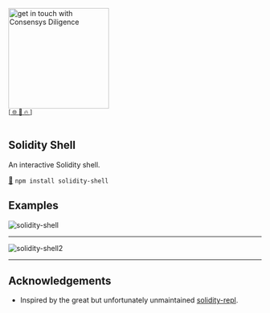 [<img width="200" alt="get in touch with Consensys Diligence" src="https://user-images.githubusercontent.com/2865694/56826101-91dcf380-685b-11e9-937c-af49c2510aa0.png">](https://diligence.consensys.net)<br/>
<sup>
[[  🌐  ](https://diligence.consensys.net)  [  📩  ](https://github.com/ConsenSys/vscode-solidity-doppelganger/blob/master/mailto:diligence@consensys.net)  [  🔥  ](https://consensys.github.io/diligence/)]
</sup><br/><br/>


## Solidity Shell

An interactive Solidity shell.

[💾](https://www.npmjs.com/package/solidity-shell) `npm install solidity-shell` 

## Examples 

![solidity-shell](https://user-images.githubusercontent.com/2865694/131328119-e363f20a-f627-43fc-8801-8d6613ad740f.gif)

____

![solidity-shell2](https://user-images.githubusercontent.com/2865694/131328490-e211e89b-ac59-4729-972b-3e3b19b75cfc.gif)

____

## Acknowledgements

* Inspired by the great but unfortunately unmaintained [solidity-repl](https://github.com/raineorshine/solidity-repl).
